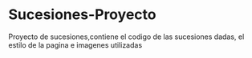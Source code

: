 # Sucesiones-Proyecto
Proyecto de sucesiones,contiene el codigo de las sucesiones dadas, el estilo de la pagina e imagenes utilizadas
